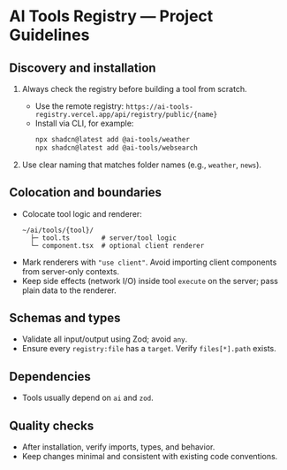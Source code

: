 # AI Tools Registry — Project Guidelines

## Discovery and installation

1. Always check the registry before building a tool from scratch.
   - Use the remote registry: `https://ai-tools-registry.vercel.app/api/registry/public/{name}`
   - Install via CLI, for example:
     ```bash
     npx shadcn@latest add @ai-tools/weather
     npx shadcn@latest add @ai-tools/websearch
     ```

2. Use clear naming that matches folder names (e.g., `weather`, `news`).

## Colocation and boundaries

- Colocate tool logic and renderer:
  ```
  ~/ai/tools/{tool}/
    ├─ tool.ts        # server/tool logic
    └─ component.tsx  # optional client renderer
  ```
- Mark renderers with `"use client"`. Avoid importing client components from server-only contexts.
- Keep side effects (network I/O) inside tool `execute` on the server; pass plain data to the renderer.

## Schemas and types

- Validate all input/output using Zod; avoid `any`.
- Ensure every `registry:file` has a `target`. Verify `files[*].path` exists.

## Dependencies

- Tools usually depend on `ai` and `zod`.

## Quality checks

- After installation, verify imports, types, and behavior.
- Keep changes minimal and consistent with existing code conventions.
